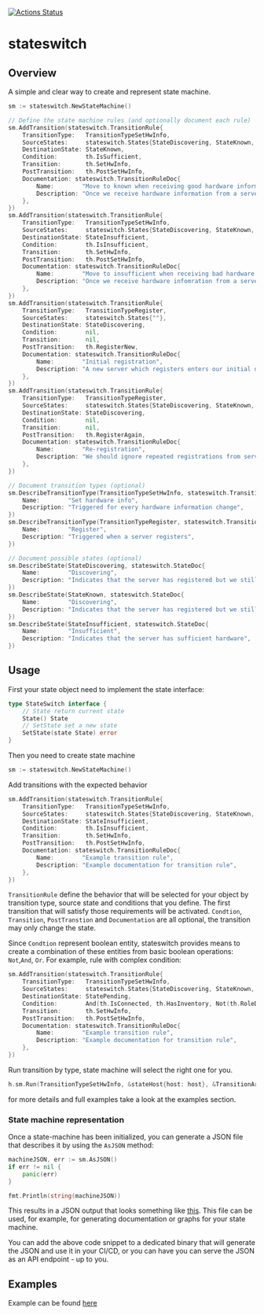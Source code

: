 [![Actions Status](https://github.com/filanov/stateswitch/workflows/make_all/badge.svg)](https://github.com/filanov/stateswitch/actions)

# stateswitch

## Overview

A simple and clear way to create and represent state machine.

```go
sm := stateswitch.NewStateMachine()

// Define the state machine rules (and optionally document each rule)
sm.AddTransition(stateswitch.TransitionRule{
    TransitionType:   TransitionTypeSetHwInfo,
    SourceStates:     stateswitch.States{StateDiscovering, StateKnown, StateInsufficient},
    DestinationState: StateKnown,
    Condition:        th.IsSufficient,
    Transition:       th.SetHwInfo,
    PostTransition:   th.PostSetHwInfo,
    Documentation: stateswitch.TransitionRuleDoc{
        Name:        "Move to known when receiving good hardware information",
        Description: "Once we receive hardware information from a server, we can consider it known if the hardware information is sufficient",
    },
})
sm.AddTransition(stateswitch.TransitionRule{
    TransitionType:   TransitionTypeSetHwInfo,
    SourceStates:     stateswitch.States{StateDiscovering, StateKnown, StateInsufficient},
    DestinationState: StateInsufficient,
    Condition:        th.IsInsufficient,
    Transition:       th.SetHwInfo,
    PostTransition:   th.PostSetHwInfo,
    Documentation: stateswitch.TransitionRuleDoc{
        Name:        "Move to insufficient when receiving bad hardware information",
        Description: "Once we receive hardware infomration from a server, we consider the server to be insufficient if the hardware is insufficient",
    },
})
sm.AddTransition(stateswitch.TransitionRule{
    TransitionType:   TransitionTypeRegister,
    SourceStates:     stateswitch.States{""},
    DestinationState: StateDiscovering,
    Condition:        nil,
    Transition:       nil,
    PostTransition:   th.RegisterNew,
    Documentation: stateswitch.TransitionRuleDoc{
        Name:        "Initial registration",
        Description: "A new server which registers enters our initial discovering state",
    },
})
sm.AddTransition(stateswitch.TransitionRule{
    TransitionType:   TransitionTypeRegister,
    SourceStates:     stateswitch.States{StateDiscovering, StateKnown, StateInsufficient},
    DestinationState: StateDiscovering,
    Condition:        nil,
    Transition:       nil,
    PostTransition:   th.RegisterAgain,
    Documentation: stateswitch.TransitionRuleDoc{
        Name:        "Re-registration",
        Description: "We should ignore repeated registrations from servers that are already registered",
    },
})

// Document transition types (optional)
sm.DescribeTransitionType(TransitionTypeSetHwInfo, stateswitch.TransitionTypeDoc{
    Name:        "Set hardware info",
    Description: "Triggered for every hardware information change",
})
sm.DescribeTransitionType(TransitionTypeRegister, stateswitch.TransitionTypeDoc{
    Name:        "Register",
    Description: "Triggered when a server registers",
})

// Document possible states (optional)
sm.DescribeState(StateDiscovering, stateswitch.StateDoc{
    Name:        "Discovering",
    Description: "Indicates that the server has registered but we still don't know anything about its hardware",
})
sm.DescribeState(StateKnown, stateswitch.StateDoc{
    Name:        "Discovering",
    Description: "Indicates that the server has registered but we still don't know anything about its hardware",
})
sm.DescribeState(StateInsufficient, stateswitch.StateDoc{
    Name:        "Insufficient",
    Description: "Indicates that the server has sufficient hardware",
})
```

## Usage

First your state object need to implement the state interface:

```go
type StateSwitch interface {
	// State return current state
	State() State
	// SetState set a new state
	SetState(state State) error
}
```

Then you need to create state machine

```go
sm := stateswitch.NewStateMachine()
```

Add transitions with the expected behavior 

```go
sm.AddTransition(stateswitch.TransitionRule{
	TransitionType:   TransitionTypeSetHwInfo,
	SourceStates:     stateswitch.States{StateDiscovering, StateKnown, StateInsufficient},
	DestinationState: StateInsufficient,
	Condition:        th.IsInsufficient,
	Transition:       th.SetHwInfo,
	PostTransition:   th.PostSetHwInfo,
	Documentation: stateswitch.TransitionRuleDoc{
		Name:        "Example transition rule",
		Description: "Example documentation for transition rule",
	},
})
```

`TransitionRule` define the behavior that will be selected for your object by transition type,
source state and conditions that you define.
The first transition that will satisfy those requirements will be activated. 
`Condtion`, `Transition`, `PostTranstion` and `Documentation` are all optional, the transition may only change the state.

Since `Condtion` represent boolean entity, stateswitch provides means to create a combination of these entities from basic 
boolean operations: `Not`,`And`, `Or`.  For example, rule with complex condition:

```go
sm.AddTransition(stateswitch.TransitionRule{
    TransitionType:   TransitionTypeSetHwInfo,
    SourceStates:     stateswitch.States{StateDiscovering, StateKnown, StateInsufficient},
    DestinationState: StatePending,
    Condition:        And(th.IsConnected, th.HasInventory, Not(th.RoleDefined)),
    Transition:       th.SetHwInfo,
    PostTransition:   th.PostSetHwInfo,
	Documentation: stateswitch.TransitionRuleDoc{
		Name:        "Example transition rule",
		Description: "Example documentation for transition rule",
	},
})
```

Run transition by type, state machine will select the right one for you.

```go
h.sm.Run(TransitionTypeSetHwInfo, &stateHost{host: host}, &TransitionArgsSetHwInfo{hwInfo: hw})
```

for more details and full examples take a look at the examples section.

### State machine representation

Once a state-machine has been initialized, you can generate a JSON file that
describes it by using the `AsJSON` method:

```go
machineJSON, err := sm.AsJSON()
if err != nil {
    panic(err)
}

fmt.Println(string(machineJSON))
```

This results in a JSON output that looks something like
[this](./examples/doc/example_asjson.json). This file can be used, for example,
for generating documentation or graphs for your state machine.

You can add the above code snippet to a dedicated binary that will generate the
JSON and use it in your CI/CD, or you can have you can serve the JSON as an API
endpoint - up to you.

## Examples

Example can be found [here](https://github.com/filanov/stateswitch/tree/master/examples)
